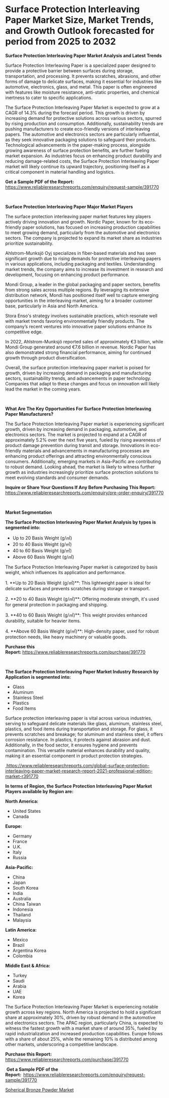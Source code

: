 <p><h1>Surface Protection Interleaving Paper Market Size, Market Trends, and Growth Outlook forecasted for period from 2025 to 2032</h1></p><p><strong>Surface Protection Interleaving Paper Market Analysis and Latest Trends</strong></p>
<p><p>Surface Protection Interleaving Paper is a specialized paper designed to provide a protective barrier between surfaces during storage, transportation, and processing. It prevents scratches, abrasions, and other forms of damage to delicate surfaces, making it essential for industries like automotive, electronics, glass, and metal. This paper is often engineered with features like moisture resistance, anti-static properties, and chemical inertness to cater to specific applications.</p><p>The Surface Protection Interleaving Paper Market is expected to grow at a CAGR of 14.3% during the forecast period. This growth is driven by increasing demand for protective solutions across various sectors, spurred by rising production and consumption. Additionally, sustainability trends are pushing manufacturers to create eco-friendly versions of interleaving papers. The automotive and electronics sectors are particularly influential, as they seek innovative packaging solutions to safeguard their products. Technological advancements in the paper-making process, alongside growing awareness of surface protection benefits, are further fueling market expansion. As industries focus on enhancing product durability and reducing damage-related costs, the Surface Protection Interleaving Paper market will likely continue its upward trajectory, positioning itself as a critical component in material handling and logistics.</p></p>
<p><strong>Get a Sample PDF of the Report:&nbsp;</strong> <a href="https://www.reliableresearchreports.com/enquiry/request-sample/391770?utm_campaign=3364&utm_medium=2&utm_source=Github&utm_content=ia&utm_term=29032025&utm_id=surface-protection-interleaving-paper">https://www.reliableresearchreports.com/enquiry/request-sample/391770</a></p>
<p>&nbsp;</p>
<p><strong>Surface Protection Interleaving Paper Major Market Players</strong></p>
<p><p>The surface protection interleaving paper market features key players actively driving innovation and growth. Nordic Paper, known for its eco-friendly paper solutions, has focused on increasing production capabilities to meet growing demand, particularly from the automotive and electronics sectors. The company is projected to expand its market share as industries prioritize sustainability.</p><p>Ahlstrom-Munksjö Oyj specializes in fiber-based materials and has seen significant growth due to rising demands for protective interleaving papers in various applications, including packaging and textiles. Understanding market trends, the company aims to increase its investment in research and development, focusing on enhancing product performance.</p><p>Mondi Group, a leader in the global packaging and paper sectors, benefits from strong sales across multiple regions. By leveraging its extensive distribution network, Mondi has positioned itself well to capture emerging opportunities in the interleaving market, aiming for a broader customer base, particularly in Asia and North America.</p><p>Stora Enso's strategy involves sustainable practices, which resonate well with market trends favoring environmentally friendly products. The company’s recent ventures into innovative paper solutions enhance its competitive edge.</p><p>In 2022, Ahlstrom-Munksjö reported sales of approximately €3 billion, while Mondi Group generated around €7.6 billion in revenue. Nordic Paper has also demonstrated strong financial performance, aiming for continued growth through product diversification.</p><p>Overall, the surface protection interleaving paper market is poised for growth, driven by increasing demand in packaging and manufacturing sectors, sustainability trends, and advancements in paper technology. Companies that adapt to these changes and focus on innovation will likely lead the market in the coming years.</p></p>
<p>&nbsp;</p>
<p><strong>What Are The Key Opportunities For Surface Protection Interleaving Paper Manufacturers?</strong></p>
<p><p>The Surface Protection Interleaving Paper market is experiencing significant growth, driven by increasing demand in packaging, automotive, and electronics sectors. The market is projected to expand at a CAGR of approximately 5.2% over the next five years, fueled by rising awareness of product damage prevention during transit and storage. Innovations in eco-friendly materials and advancements in manufacturing processes are enhancing product offerings and attracting environmentally conscious consumers. Additionally, emerging markets in Asia-Pacific are contributing to robust demand. Looking ahead, the market is likely to witness further growth as industries increasingly prioritize surface protection solutions to meet evolving standards and consumer demands.</p></p>
<p><strong>Inquire or Share Your Questions If Any Before Purchasing This Report:</strong> <a href="https://www.reliableresearchreports.com/enquiry/pre-order-enquiry/391770?utm_campaign=3364&utm_medium=2&utm_source=Github&utm_content=ia&utm_term=29032025&utm_id=surface-protection-interleaving-paper">https://www.reliableresearchreports.com/enquiry/pre-order-enquiry/391770</a></p>
<p>&nbsp;</p>
<p><strong>Market Segmentation</strong></p>
<p><strong>The Surface Protection Interleaving Paper Market Analysis by types is segmented into:</strong></p>
<p><ul><li>Up to 20 Basis Weight (g/㎡)</li><li>20 to 40 Basis Weight (g/㎡)</li><li>40 to 60 Basis Weight (g/㎡)</li><li>Above 60 Basis Weight (g/㎡)</li></ul></p>
<p><p>The Surface Protection Interleaving Paper market is categorized by basis weight, which influences its application and performance. </p><p>1. **Up to 20 Basis Weight (g/㎡)**: This lightweight paper is ideal for delicate surfaces and prevents scratches during storage or transport.</p><p>  </p><p>2. **20 to 40 Basis Weight (g/㎡)**: Offering moderate strength, it's used for general protection in packaging and shipping.</p><p>3. **40 to 60 Basis Weight (g/㎡)**: This weight provides enhanced durability, suitable for heavier items.</p><p>4. **Above 60 Basis Weight (g/㎡)**: High-density paper, used for robust protection needs, like heavy machinery or valuable goods.</p></p>
<p><strong>Purchase this Report:&nbsp;</strong><a href="https://www.reliableresearchreports.com/purchase/391770?utm_campaign=3364&utm_medium=2&utm_source=Github&utm_content=ia&utm_term=29032025&utm_id=surface-protection-interleaving-paper">https://www.reliableresearchreports.com/purchase/391770</a></p>
<p>&nbsp;</p>
<p><strong>The Surface Protection Interleaving Paper Market Industry Research by Application is segmented into:</strong></p>
<p><ul><li>Glass</li><li>Aluminum</li><li>Stainless Steel</li><li>Plastics</li><li>Food Items</li></ul></p>
<p><p>Surface protection interleaving paper is vital across various industries, serving to safeguard delicate materials like glass, aluminum, stainless steel, plastics, and food items during transportation and storage. For glass, it prevents scratches and breakage; for aluminum and stainless steel, it offers corrosion resistance. In plastics, it protects against abrasion and dust. Additionally, in the food sector, it ensures hygiene and prevents contamination. This versatile material enhances durability and quality, making it an essential component in product protection strategies.</p></p>
<p><a href="https://www.reliableresearchreports.com/global-surface-protection-interleaving-paper-market-research-report-2021-professional-edition-market-r391770?utm_campaign=3364&utm_medium=2&utm_source=Github&utm_content=ia&utm_term=29032025&utm_id=surface-protection-interleaving-paper">&nbsp;https://www.reliableresearchreports.com/global-surface-protection-interleaving-paper-market-research-report-2021-professional-edition-market-r391770</a></p>
<p><strong>In terms of Region, the Surface Protection Interleaving Paper Market Players available by Region are:</strong></p>
<p>
    <p> <strong> North America: </strong>
        <ul>
            <li>United States</li>
            <li>Canada</li>
        </ul>
        </p> 
    <p> <strong> Europe: </strong>
        <ul>
            <li>Germany</li>
            <li>France</li>
            <li>U.K.</li>
            <li>Italy</li>
            <li>Russia</li>
        </ul>
        </p> 
    <p> <strong> Asia-Pacific: </strong>
        <ul>
            <li>China</li>
            <li>Japan</li>
            <li>South Korea</li>
            <li>India</li>
            <li>Australia</li>
            <li>China Taiwan</li>
            <li>Indonesia</li>
            <li>Thailand</li>
            <li>Malaysia</li>
        </ul>
        </p> 
    <p> <strong> Latin America: </strong>
        <ul>
            <li>Mexico</li>
            <li>Brazil</li>
            <li>Argentina Korea</li>
            <li>Colombia</li>
        </ul>
        </p> 
    <p> <strong> Middle East & Africa: </strong>
        <ul>
            <li>Turkey</li>
            <li>Saudi</li>
            <li>Arabia</li>
            <li>UAE</li>
            <li>Korea</li>
        </ul>
    </p>
    </p>
<p><p>The Surface Protection Interleaving Paper Market is experiencing notable growth across key regions. North America is projected to hold a significant share at approximately 30%, driven by robust demand in the automotive and electronics sectors. The APAC region, particularly China, is expected to witness the fastest growth with a market share of around 35%, fueled by rapid industrialization and increased production capabilities. Europe follows with a share of about 25%, while the remaining 10% is distributed among other markets, underscoring a competitive landscape.</p></p>
<p><strong>Purchase this Report: </strong><a href="https://www.reliableresearchreports.com/purchase/391770?utm_campaign=3364&utm_medium=2&utm_source=Github&utm_content=ia&utm_term=29032025&utm_id=surface-protection-interleaving-paper">https://www.reliableresearchreports.com/purchase/391770</a></p>
<p>&nbsp;<strong>Get a Sample PDF of the Report:&nbsp;&nbsp;</strong><a href="https://www.reliableresearchreports.com/enquiry/request-sample/391770?utm_campaign=3364&utm_medium=2&utm_source=Github&utm_content=ia&utm_term=29032025&utm_id=surface-protection-interleaving-paper">https://www.reliableresearchreports.com/enquiry/request-sample/391770</a></p>
<p><strong></strong></p>
<p><p><a href="https://github.com/bedelibekwe58/Market-Research-Report-List-1/blob/main/spherical-bronze-powder-market.md?utm_campaign=3364&utm_medium=2&utm_source=Github&utm_content=ia&utm_term=29032025&utm_id=surface-protection-interleaving-paper">Spherical Bronze Powder Market</a></p></p>